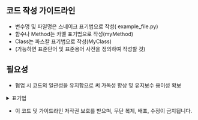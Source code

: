 ## 코드 작성 가이드라인

+ 변수명 및 파일명은 스네이크 표기법으로 작성( example_file.py)
+ 함수나 Method는 카멜 표기법으로 작성(myMethod)
+ Class는 파스칼 표기법으로 작성(MyClass)
+ (가능하면 표준단어 및 표준용어 사전을 정의하여 작성할 것)


## 필요성
+ 협업 시 코드의 일관성을 유지함으로 써 가독성 향상 및 유지보수 용이성 확보

<details>
<summary>표기법</summary>     
  <details>
  <summary>변수/함수 명칭에 따른 표기법</summary> 

  
  1.**파스칼 표기법(Pascal Case)**
  
  
  + 정의 : 카멜 표기법과 유사하지만, 첫 글자도 대문자로 표기
  + 예시 : PascalCaseExample
  + 활용 : 클래스명, 생성자명에 사용
  
  
  2.카멜 표기법(Camel Case)
  
  
  + 정의: 여러 단어를 하나의 식별자로 표기할 때, 각 단어의 첫 글자를 대문자로 표기하고 나머지는 소문자로 표기하는 방법
  + 예시 : camelCaseExample
  + 활용 : 주로 변수명, 함수명에 사용
  
  
  3.**스네이크 표기법(Snake Case)**
  
  
  + 정의 : 여러 단어를 언더스코어로 구분하여 표기하는 방법
  + 예시 : snake_case_example
  + 활용 : 주로 변수명, 파일명에 사용
  
  
  4.스크래밍 스네이크 표기법(Screaming Snake Case)
  
  
  + 정의 : 여러 단어를 언더스코어로 구분하고 문자 모두 대문자로 표기하는 방법
  + 예시 : SCREAMING_SNAKE_CASE
  + 활용 : 상수나 환경변수 정의에 사용
  
  
  5.케밥 표기법(Kebab Case)
  
  
  
  + 정의 : 여러 단어를 –로 구분하고 문자를 모두 소문자로 표기하는 방법
  
  
  + 예시 : kebab-case-example
  
  
  + 활용 : 파일명, CSS명 일부
   6). 헝가리안 표기법(Hungarian Notation)
  
  
  정의 : 접두어에 자료형을 붙여 표기하는 방법
  
  
  + 예시 : strHungarianNotation
  </details>
  
  <details>
  <summary>괄호 위치에 따른 분류</summary>   


1.K&R


+ 한 눈에 많은 코드를 볼 수 있음
+ 수평으로 많은 코드를 작성할 수 있음

```
if (...){
  처리1();
  처리2();
}
```


2.BSD

```
if (...)
{
  처리1();
  처리2();
}
```


3GNU

```
if (...)
  {
    처리1();
    처리2();
  }
```
</details>


<details>
<summary>코드 작성 예시</summary>   


# python Class 작성 예시
import torch
class Sample(torch.utils.data.Dataset):
    """
    클래스의 설명

    Attributes:
    -----------
    param : str
        파라미터의 설명

    Methods:
    ----------
    a() -> list:
        함수 기능 설명
    """
    def __init__(self, param: str):
        """
        클래스의 인스턴스 초기화

        Parameters:
        ----------
        param : str
            파라미터의 설명
        """
        self.param = param

    def myMethod(self) -> list:
        """
        함수 기능 설명

        Returns:
        ----------
        list
            반환값 설명
        """
        return []
  </details>      
</details>

+ 이 코드 및 가이드라인 저작권 보호를 받으며, 무단 복제, 배포, 수정이 금지됩니다.

